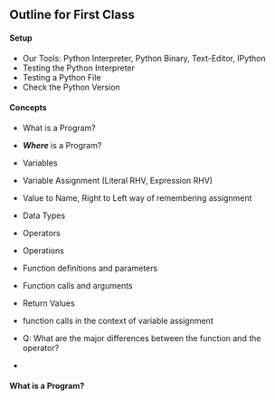 ## Outline for First Class

#### Setup

+ Our Tools: Python Interpreter, Python Binary, Text-Editor, IPython
+ Testing the Python Interpreter
+ Testing a Python File
+ Check the Python Version

#### Concepts

+ What is a Program? 
+ ***Where*** is a Program?
+ Variables
+ Variable Assignment (Literal RHV, Expression RHV)
+ Value to Name, Right to Left way of remembering assignment
+ Data Types
+ Operators
+ Operations
+ Function definitions and parameters
+ Function calls and arguments
+ Return Values
+ function calls in the context of variable assignment


+ Q: What are the major differences between the function and the operator?
+ 

#### What is a Program?

